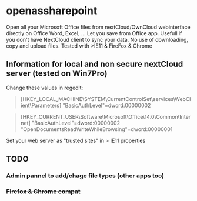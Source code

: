 # openassharepoint
Open all your Microsoft Office files from nextCloud/OwnCloud webinterface directly on Office Word, Excel, ...
Let you save from Office app.
Usefull if you don't have NextCloud client to sync your data.
No use of downloading, copy and upload files.
Tested with >IE11 & FireFox & Chrome

## Information for local and non secure nextCloud server (tested on Win7Pro)
Change these values in regedit:
> [HKEY_LOCAL_MACHINE\SYSTEM\CurrentControlSet\services\WebClient\Parameters]
> "BasicAuthLevel"=dword:00000002

> [HKEY_CURRENT_USER\Software\Microsoft\Office\14.0\Common\Internet]
> "BasicAuthLevel"=dword:00000002
> "OpenDocumentsReadWriteWhileBrowsing"=dword:00000001

Set your web server as "trusted sites" in > IE11 properties

## TODO
### Admin pannel to add/chage file types (other apps too)
### ~~Firefox & Chrome compat~~
